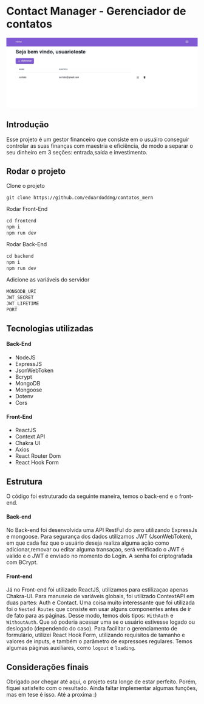 # Contact Manager - Gerenciador de contatos
![imagem do projeto](screen.jpg)
<br>
## Introdução
Esse projeto é um gestor financeiro que consiste em o usuáiro conseguir controlar as suas finanças com maestria e eficiência, de modo a separar o seu dinheiro em 3 seções: entrada,saída e investimento.
## Rodar o projeto
Clone o projeto
```
git clone https://github.com/eduardoddmg/contatos_mern
```
Rodar Front-End
```
cd frontend
npm i
npm run dev
```
Rodar Back-End
```
cd backend
npm i
npm run dev
```
Adicione as variáveis do servidor
```
MONGODB_URI
JWT_SECRET
JWT_LIFETIME
PORT
```
## Tecnologias utilizadas
#### Back-End
* NodeJS
* ExpressJS
* JsonWebToken
* Bcrypt
* MongoDB
* Mongoose
* Dotenv
* Cors
#### Front-End
* ReactJS
* Context API
* Chakra UI
* Axios
* React Router Dom
* React Hook Form
## Estrutura
O código foi estruturado da seguinte maneira, temos o back-end e o front-end.
#### Back-end
No Back-end foi desenvolvida uma API RestFul do zero utilizando ExpressJs e mongoose. Para segurança dos dados utilizamos JWT (JsonWebToken), em que cada fez que o usuário deseja realiza alguma ação como adicionar,removar ou editar alguma transaçao, será verificado o JWT é valido e o JWT é enviado no momento do Login. A senha foi criptografada com BCrypt.
#### Front-end
Já no Front-end foi utilizado ReactJS, utilizamos para estilizaçao apenas Chakra-UI. Para manuseio de variáveis globais, foi utilizado ContextAPI em duas partes: Auth e Contact. Uma coisa muito interessante que foi utilizada foi o ```Nested Routes``` que consiste em usar alguns componentes antes de ir de fato para as páginas. Desse modo, temos dois tipos: ```WithAuth``` e ```WithoutAuth```. Que só poderia acessar uma se o usuário estivesse logado ou deslogado (dependendo do caso). Para facilitar o gerenciamento de formulário, utilizei React Hook Form, utilizando requisitos de tamanho e valores de inputs, e também o parâmetro de expressoes regulares. Temos algumas páginas auxiliares, como ```logout``` e ```loading```.
## Considerações finais
Obrigado por chegar até aqui, o projeto esta longe de estar perfeito. Porém, fiquei satisfeito com o resultado. Ainda faltar implementar algumas funções, mas em tese é isso. 
Até a proxima :)
